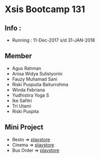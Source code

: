 # Xsis Bootcamp 131
## Info :
* Running : 11-Dec-2017 s/d 31-JAN-2018
 
## Member 
* Agus Rahman 
* Anisa Widya Sulistyorini
* Fauzy Muhamad Sani
* Riski Puspuita Baiturrohma
* Winda Febriana
* Yudhistira Yoga S
* Ike Safitri
* Tri Utami
* Riski Puspita


## Mini Project 
* Resto => [playstore](https://play.google.com/store/apps/details?id=com.bootcamp.xsis.keta)
* Cinema => [playstore](https://play.google.com/store/apps/details?id=com.xsis.cinemax)
* Bus Order => [playstore](https://play.google.com/store/apps/details?id=com.xsis.hjbusbooking)